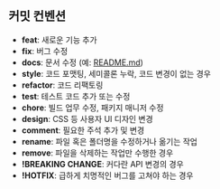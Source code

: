 ## 커밋 컨벤션

- **feat**: 새로운 기능 추가
- **fix**: 버그 수정
- **docs**: 문서 수정 (예: [README.md](http://readme.md/))
- **style**: 코드 포맷팅, 세미콜론 누락, 코드 변경이 없는 경우
- **refactor**: 코드 리팩토링
- **test**: 테스트 코드 추가 또는 수정
- **chore**: 빌드 업무 수정, 패키지 매니저 수정
- **design**: CSS 등 사용자 UI 디자인 변경
- **comment**: 필요한 주석 추가 및 변경
- **rename**: 파일 혹은 폴더명을 수정하거나 옮기는 작업
- **remove**: 파일을 삭제하는 작업만 수행한 경우
- **!BREAKING CHANGE**: 커다란 API 변경의 경우
- **!HOTFIX**: 급하게 치명적인 버그를 고쳐야 하는 경우

